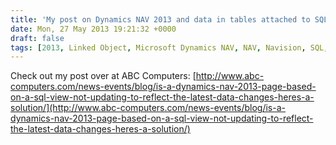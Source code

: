 ```yaml
---
title: 'My post on Dynamics NAV 2013 and data in tables attached to SQL views not reflecting latest data changes.'
date: Mon, 27 May 2013 19:21:32 +0000
draft: false
tags: [2013, Linked Object, Microsoft Dynamics NAV, NAV, Navision, SQL, SQL View]
---
```


Check out my post over at ABC Computers: [http://www.abc-computers.com/news-events/blog/is-a-dynamics-nav-2013-page-based-on-a-sql-view-not-updating-to-reflect-the-latest-data-changes-heres-a-solution/](http://www.abc-computers.com/news-events/blog/is-a-dynamics-nav-2013-page-based-on-a-sql-view-not-updating-to-reflect-the-latest-data-changes-heres-a-solution/)